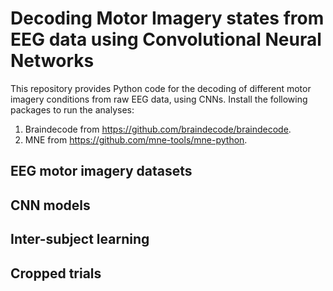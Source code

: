 # Decoding Motor Imagery states from EEG data using Convolutional Neural Networks
This repository provides Python code for the decoding of different motor imagery conditions from raw EEG data, using CNNs.
Install the following packages to run the analyses:
1. Braindecode from https://github.com/braindecode/braindecode.
2. MNE from https://github.com/mne-tools/mne-python.



## EEG motor imagery datasets



## CNN models



## Inter-subject learning



## Cropped trials